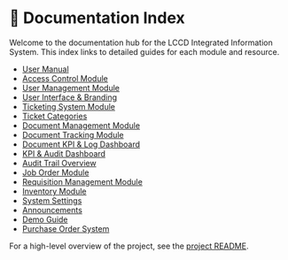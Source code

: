 # 📑 Documentation Index

Welcome to the documentation hub for the LCCD Integrated Information System. This index links to detailed guides for each module and resource.

- [User Manual](user_manual.md)
- [Access Control Module](Access_Control_Module.md)
- [User Management Module](user.md)
- [User Interface & Branding](user-interface-branding.md)
- [Ticketing System Module](Ticketing_System_Module.md)
- [Ticket Categories](ticket-categories.md)
- [Document Management Module](document-management-module.md)
- [Document Tracking Module](document-tracking-module.md)
- [Document KPI & Log Dashboard](document-kpi-log-dashboard.md)
- [KPI & Audit Dashboard](kpi-audit-log-dashboard.md)
- [Audit Trail Overview](audit-trail-overview.md)
- [Job Order Module](job-order-module.md)
- [Requisition Management Module](requisition-management-module.md)
- [Inventory Module](inventory-module.md)
- [System Settings](system-settings.md)
- [Announcements](announcement-module.md)
- [Demo Guide](demo-guide.md)
- [Purchase Order System](purchase-order-module.md)

For a high-level overview of the project, see the [project README](../README.md).

